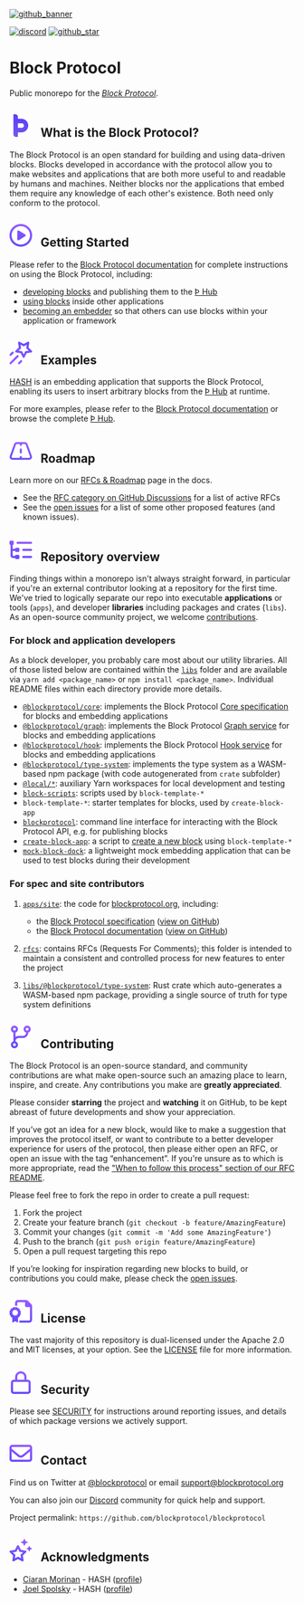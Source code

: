 [þ hub]: https://blockprotocol.org/hub?utm_medium=organic&utm_source=github_readme_blockprotocol-repo_root
[block protocol]: https://blockprotocol.org/?utm_medium=organic&utm_source=github_readme_blockprotocol-repo_root
[block protocol documentation]: https://blockprotocol.org/docs?utm_medium=organic&utm_source=github_readme_blockprotocol-repo_root
[block protocol specification]: https://blockprotocol.org/docs/spec?utm_medium=organic&utm_source=github_readme_blockprotocol-repo_root
[blockprotocol.org]: https://blockprotocol.org/?utm_medium=organic&utm_source=github_readme_blockprotocol-repo_root
[becoming an embedder]: https://blockprotocol.org/docs/embedding-blocks?utm_medium=organic&utm_source=github_readme_blockprotocol-repo_root
[create a new block]: https://blockprotocol.org/docs/developing-blocks?utm_medium=organic&utm_source=github_readme_blockprotocol-repo_root
[core specification]: https://blockprotocol.org/docs/spec/core?utm_medium=organic&utm_source=github_readme_blockprotocol-repo_root
[developing blocks]: https://blockprotocol.org/docs/developing-blocks?utm_medium=organic&utm_source=github_readme_blockprotocol-repo_root
[discord]: https://blockprotocol.org/discord?utm_medium=organic&utm_source=github_readme_blockprotocol-repo_root
[graph service]: https://blockprotocol.org/docs/spec/graph-service?utm_medium=organic&utm_source=github_readme_blockprotocol-repo_root
[hook service]: https://blockprotocol.org/docs/spec/hook-service?utm_medium=organic&utm_source=github_readme_blockprotocol-repo_root
[rfcs & roadmap]: https://blockprotocol.org/docs/spec/rfcs_and_roadmap?utm_medium=organic&utm_source=github_readme_blockprotocol-repo_root
[using blocks]: https://blockprotocol.org/docs/using-blocks?utm_medium=organic&utm_source=github_readme_blockprotocol-repo_root
[open issues]: https://github.com/blockprotocol/blockprotocol/issues?q=is%3Aissue+is%3Aopen
[hash]: https://github.com/hashintel/hash/tree/main/packages/hash

<!-- markdownlint-disable link-fragments -->

[github_banner]: #block-protocol
[github_star]: https://github.com/blockprotocol/blockprotocol#
[gh-what-is-the-bp]: #--what-is-the-block-protocol
[gh-getting-started]: #--getting-started
[gh-examples]: #--examples
[gh-roadmap]: #--roadmap
[gh-repo-overview]: #--repository-overview
[gh-contributing]: #--contributing
[gh-license]: #--license
[gh-security]: #--license
[gh-contact]: #--contact
[gh-acknowledgments]: #--acknowledgments

[![github_banner](https://static.blockprotocol.com/cdn-cgi/imagedelivery/EipKtqu98OotgfhvKf6Eew/f8b0bf95-88ea-47ea-cac2-49cb2851b700/github)][github_banner]

[![discord](https://img.shields.io/discord/1050770647564943402)][discord] [![github_star](https://img.shields.io/github/stars/blockprotocol/blockprotocol?label=Star%20on%20GitHub&style=social)][github_star]

# Block Protocol

Public monorepo for the _[Block Protocol]_.

## [![gh-what-is-the-bp](/.github/assets/gh_icon_what-is-the-block-protocol_20px-base.svg)][gh-what-is-the-bp] &nbsp; What is the Block Protocol?

The Block Protocol is an open standard for building and using data-driven blocks. Blocks developed in accordance with the protocol allow you to make websites and applications that are both more useful to and readable by humans and machines. Neither blocks nor the applications that embed them require any knowledge of each other's existence. Both need only conform to the protocol.

## [![a](/.github/assets/gh_icon_getting-started_20px-base.svg)][gh-getting-started] &nbsp; Getting Started

Please refer to the [Block Protocol documentation] for complete instructions on using the Block Protocol, including:

- [developing blocks] and publishing them to the [Þ Hub]
- [using blocks] inside other applications
- [becoming an embedder] so that others can use blocks within your application or framework

## [![a](/.github/assets/gh_icon_examples_20px-base.svg)][gh-examples] &nbsp; Examples

[HASH] is an embedding application that supports the Block Protocol, enabling its users to insert arbitrary blocks from the [Þ Hub] at runtime.

For more examples, please refer to the [Block Protocol documentation] or browse the complete [Þ Hub].

## [![a](/.github/assets/gh_icon_roadmap_20px-base.svg)][gh-roadmap] &nbsp; Roadmap

Learn more on our [RFCs & Roadmap] page in the docs.

- See the [RFC category on GitHub Discussions](https://github.com/blockprotocol/blockprotocol/discussions/categories/rfc) for a list of active RFCs
- See the [open issues] for a list of some other proposed features (and known issues).

## [![a](/.github/assets/gh_icon_repo-overview_20px-base.svg)][gh-repo-overview] &nbsp; Repository overview

Finding things within a monorepo isn't always straight forward, in particular if you're an external contributor looking at a repository for the first time. We've tried to logically separate our repo into executable **applications** or tools (`apps`), and developer **libraries** including packages and crates (`libs`). As an open-source community project, we welcome [contributions](#contributing).

### For block and application developers

As a block developer, you probably care most about our utility libraries. All of those listed below are contained within the [`libs`](https://github.com/blockprotocol/blockprotocol/tree/main/libs/) folder and are available via `yarn add <package_name>` or `npm install <package_name>`. Individual README files within each directory provide more details.

- [`@blockprotocol/core`](https://github.com/blockprotocol/blockprotocol/tree/main/libs/@blockprotocol/core): implements the Block Protocol [Core specification] for blocks and embedding applications
- [`@blockprotocol/graph`](https://github.com/blockprotocol/blockprotocol/tree/main/libs/@blockprotocol/graph): implements the Block Protocol [Graph service] for blocks and embedding applications
- [`@blockprotocol/hook`](https://github.com/blockprotocol/blockprotocol/tree/main/libs/@blockprotocol/hook): implements the Block Protocol [Hook service] for blocks and embedding applications
- [`@blockprotocol/type-system`](https://github.com/blockprotocol/blockprotocol/tree/main/libs/@blockprotocol/type-system): implements the type system as a WASM-based npm package (with code autogenerated from `crate` subfolder)
- [`@local/*`](https://github.com/blockprotocol/blockprotocol/tree/main/libs/@local): auxiliary Yarn workspaces for local development and testing
- [`block-scripts`](https://github.com/blockprotocol/blockprotocol/tree/main/libs/block-scripts): scripts used by `block-template-*`
- `block-template-*`: starter templates for blocks, used by `create-block-app`
- [`blockprotocol`](https://github.com/blockprotocol/blockprotocol/tree/main/libs/blockprotocol): command line interface for interacting with the Block Protocol API, e.g. for publishing blocks
- [`create-block-app`](https://github.com/blockprotocol/blockprotocol/tree/main/libs/create-block-app): a script to [create a new block] using `block-template-*`
- [`mock-block-dock`](https://github.com/blockprotocol/blockprotocol/tree/main/libs/mock-block-dock): a lightweight mock embedding application that can be used to test blocks during their development

### For spec and site contributors

1.  [`apps/site`](https://github.com/blockprotocol/blockprotocol/tree/main/apps/site): the code for [blockprotocol.org], including:

    - the [Block Protocol specification] ([view on GitHub](https://github.com/blockprotocol/blockprotocol/tree/main/apps/site/src/_pages/docs/4_spec))
    - the [Block Protocol documentation] ([view on GitHub](https://github.com/blockprotocol/blockprotocol/tree/main/apps/site/src/_pages/docs))

1.  [`rfcs`](https://github.com/blockprotocol/blockprotocol/tree/main/rfcs): contains RFCs (Requests For Comments); this folder is intended to maintain a consistent and controlled process for new features to enter the project

1.  [`libs/@blockprotocol/type-system`](https://github.com/blockprotocol/blockprotocol/tree/main/libs/@blockprotocol/type-system): Rust crate which auto-generates a WASM-based npm package, providing a single source of truth for type system definitions

## [![a](/.github/assets/gh_icon_contributing_20px-base.svg)][gh-contributing] &nbsp; Contributing

The Block Protocol is an open-source standard, and community contributions are what make open-source such an amazing place to learn, inspire, and create. Any contributions you make are **greatly appreciated**.

Please consider **starring** the project and **watching** it on GitHub, to be kept abreast of future developments and show your appreciation.

If you’ve got an idea for a new block, would like to make a suggestion that improves the protocol itself, or want to contribute to a better developer experience for users of the protocol, then please either open an RFC, or open an issue with the tag “enhancement”. If you're unsure as to which is more appropriate, read the ["When to follow this process" section of our RFC README](rfcs/README.md#when-to-follow-this-process).

Please feel free to fork the repo in order to create a pull request:

1.  Fork the project
1.  Create your feature branch (`git checkout -b feature/AmazingFeature`)
1.  Commit your changes (`git commit -m 'Add some AmazingFeature'`)
1.  Push to the branch (`git push origin feature/AmazingFeature`)
1.  Open a pull request targeting this repo

If you’re looking for inspiration regarding new blocks to build, or contributions you could make, please check the [open issues].

## [![a](/.github/assets/gh_icon_license_20px-base.svg)][gh-license] &nbsp; License

The vast majority of this repository is dual-licensed under the Apache 2.0 and MIT licenses, at your option. See the [LICENSE](LICENSE.md) file for more information.

## [![a](/.github/assets/gh_icon_security_20px-base.svg)][gh-security] &nbsp; Security

Please see [SECURITY](SECURITY.md) for instructions around reporting issues, and details of which package versions we actively support.

## [![a](/.github/assets/gh_icon_contact_20px-base.svg)][gh-contact] &nbsp; Contact

Find us on Twitter at [@blockprotocol](https://twitter.com/blockprotocol) or email [support@blockprotocol.org](mailto:support@blockprotocol.org)

You can also join our [Discord] community for quick help and support.

Project permalink: `https://github.com/blockprotocol/blockprotocol`

## [![a](/.github/assets/gh_icon_acknowledgement_20px-base.svg)][gh-acknowledgments] &nbsp; Acknowledgments

- [Ciaran Morinan](https://github.com/CiaranMn) - HASH ([profile](https://hash.ai/@ciaran))
- [Joel Spolsky](https://github.com/jspolsky) - HASH ([profile](https://hash.ai/@spolsky))
